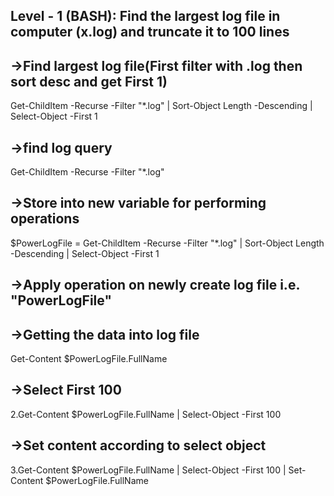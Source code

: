 ## Level - 1 (BASH): Find the largest log file in computer (x.log) and truncate it to 100 lines

## ->Find largest log file(First filter with .log then sort desc and get First 1)
Get-ChildItem -Recurse -Filter "*.log" | Sort-Object Length -Descending | Select-Object -First 1

## ->find log query
Get-ChildItem -Recurse -Filter "*.log"

## ->Store into new variable for performing operations
$PowerLogFile = Get-ChildItem -Recurse -Filter "*.log" | Sort-Object Length -Descending | Select-Object -First 1


## ->Apply operation on newly create log  file i.e. "PowerLogFile"

## ->Getting the data into log file
Get-Content $PowerLogFile.FullName

## ->Select First 100
2.Get-Content $PowerLogFile.FullName | Select-Object -First 100

## ->Set content according to select object
3.Get-Content $PowerLogFile.FullName | Select-Object -First 100 | Set-Content $PowerLogFile.FullName
